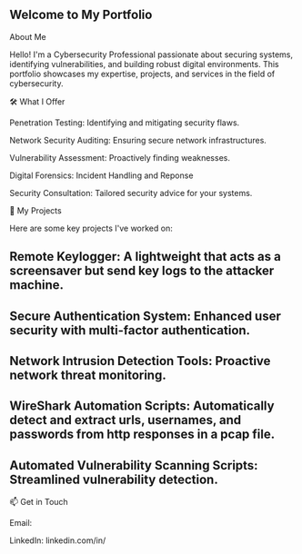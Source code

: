 ## Welcome to My Portfolio

About Me

Hello! I'm a Cybersecurity Professional passionate about securing systems, identifying vulnerabilities, and building robust digital environments. This portfolio showcases my expertise, projects, and services in the field of cybersecurity.

🛠️ What I Offer

Penetration Testing: Identifying and mitigating security flaws.

Network Security Auditing: Ensuring secure network infrastructures.

Vulnerability Assessment: Proactively finding weaknesses.

Digital Forensics: Incident Handling and Reponse

Security Consultation: Tailored security advice for your systems.

🚀 My Projects

Here are some key projects I've worked on:

## Remote Keylogger: A lightweight that acts as a screensaver but send key logs to the attacker machine.

## Secure Authentication System: Enhanced user security with multi-factor authentication.

## Network Intrusion Detection Tools: Proactive network threat monitoring.

## WireShark Automation Scripts: Automatically detect and extract urls, usernames, and passwords from http responses in a pcap file.

## Automated Vulnerability Scanning Scripts: Streamlined vulnerability detection.


📫 Get in Touch

Email: 

LinkedIn: linkedin.com/in/
